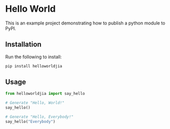 # Hello World

This is an example project demonstrating how to publish a python module to PyPI.

## Installation

Run the following to install:

```python
pip install helloworldjia
```

## Usage

```python
from helloworldjia import say_hello

# Generate "Hello, World!"
say_hello()

# Generate "Hello, Everybody!"
say_hello("Everybody")
```
